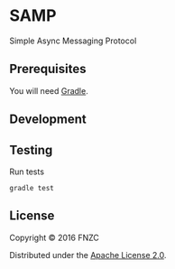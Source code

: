 # SAMP

Simple Async Messaging Protocol

## Prerequisites

You will need [Gradle][1].

[1]: http://gradle.org

## Development

## Testing

Run tests

    gradle test

## License

Copyright © 2016 FNZC

Distributed under the [Apache License 2.0](http://www.apache.org/licenses/LICENSE-2.0).
